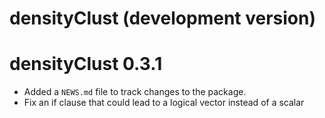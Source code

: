 # densityClust (development version)

# densityClust 0.3.1

* Added a `NEWS.md` file to track changes to the package.
* Fix an if clause that could lead to a logical vector instead of a scalar
